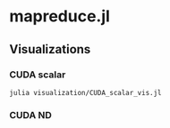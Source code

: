 # mapreduce.jl

## Visualizations

### CUDA scalar
```
julia visualization/CUDA_scalar_vis.jl
```
### CUDA ND


